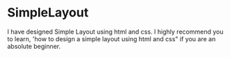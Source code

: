 # SimpleLayout
I have designed Simple Layout using html and css. I highly recommend you to learn, 'how to design a simple layout using html and css" if you are an absolute beginner.
